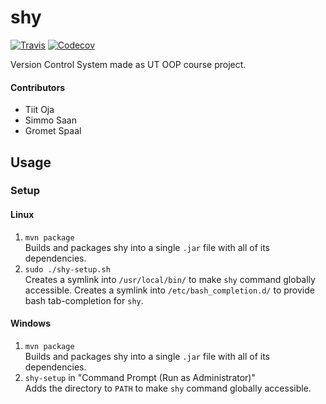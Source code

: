 # shy

[![Travis](https://img.shields.io/travis/sim642/shy.svg)](https://travis-ci.org/sim642/shy)
[![Codecov](https://img.shields.io/codecov/c/github/sim642/shy.svg)](https://codecov.io/github/sim642/shy)

Version Control System made as UT OOP course project.

#### Contributors
* Tiit Oja
* Simmo Saan
* Gromet Spaal

## Usage
### Setup
#### Linux
1. `mvn package`  
   Builds and packages shy into a single `.jar` file with all of its dependencies.
2. `sudo ./shy-setup.sh`  
   Creates a symlink into `/usr/local/bin/` to make `shy` command globally accessible.
   Creates a symlink into `/etc/bash_completion.d/` to provide bash tab-completion for `shy`.

#### Windows
1. `mvn package`  
   Builds and packages shy into a single `.jar` file with all of its dependencies.
2. `shy-setup` in "Command Prompt (Run as Administrator)"  
   Adds the directory to `PATH` to make `shy` command globally accessible.

